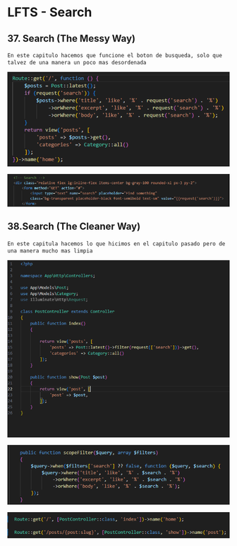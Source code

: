 # LFTS - Search

## 37. Search (The Messy Way)
    En este capitulo hacemos que funcione el boton de busqueda, solo que talvez de una manera un poco mas desordenada

![Visual Studio Code](./images/routes%2037.PNG "Modificacion de archivo de rutas para hacer la logica")

![Visual Studio Code](./images/post-header%2037.PNG "Modificacion de vista")



## 38.Search (The Cleaner Way)
    En este capitula hacemos lo que hicimos en el capitulo pasado pero de una manera mucho mas limpia

![Visual Studio Code](./images/postController%2038.PNG "Creacion del controlador para la funcion de busqueda")

![Visual Studio Code](./images/Post%2038.PNG "Modificacion del Modelo de post para que el URL se actualice con forme a lo que estamos buscando")

![Visual Studio Code](./images/routes%2038.PNG "Modificacion de archivo de rutas para hacer la logica")
    